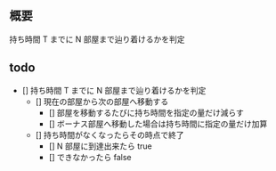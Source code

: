 ## 概要

持ち時間 T までに N 部屋まで辿り着けるかを判定

## todo

- [] 持ち時間 T までに N 部屋まで辿り着けるかを判定
  - [] 現在の部屋から次の部屋へ移動する
    - [] 部屋を移動するたびに持ち時間を指定の量だけ減らす
    - [] ボーナス部屋へ移動した場合は持ち時間に指定の量だけ加算
  - [] 持ち時間がなくなったらその時点で終了
    - [] N 部屋に到達出来たら true
    - [] できなかったら false
